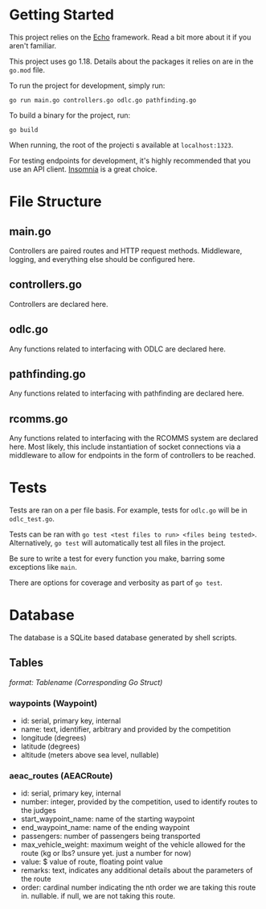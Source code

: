 # Getting Started
This project relies on the [Echo](https://echo.labstack.com/guide/) framework. Read a bit more about it if you aren't familiar.

This project uses go 1.18. Details about the packages it relies on are in the `go.mod` file.

To run the project for development, simply run:
```
go run main.go controllers.go odlc.go pathfinding.go
```

To build a binary for the project, run:
```
go build
```

When running, the root of the projecti s available at `localhost:1323`.

For testing endpoints for development, it's highly recommended that you use an API client. [Insomnia](https://insomnia.rest/) is a great choice.

# File Structure
## main.go
Controllers are paired routes and HTTP request methods. Middleware, logging, and everything else should be configured here.

## controllers.go
Controllers are declared here.

## odlc.go
Any functions related to interfacing with ODLC are declared here.

## pathfinding.go
Any functions related to interfacing with pathfinding are declared here.

## rcomms.go
Any functions related to interfacing with the RCOMMS system are declared here. Most likely, this include instantiation of socket connections via a middleware to allow for endpoints in the form of controllers to be reached. 

# Tests
Tests are ran on a per file basis. For example, tests for `odlc.go` will be in `odlc_test.go`.

Tests can be ran with `go test <test files to run> <files being tested>`.
Alternatively, `go test` will automatically test all files in the project.

Be sure to write a test for every function you make, barring some exceptions like `main`.

There are options for coverage and verbosity as part of `go test`.


# Database
The database is a SQLite based database generated by shell scripts.

## Tables
*format: Tablename (Corresponding Go Struct)*
### waypoints (Waypoint)
- id: serial, primary key, internal
- name: text, identifier, arbitrary and provided by the competition
- longitude (degrees)
- latitude (degrees)
- altitude (meters above sea level, nullable)

### aeac_routes (AEACRoute)
- id: serial, primary key, internal
- number: integer, provided by the competition, used to identify routes to the judges
- start_waypoint_name: name of the starting waypoint
- end_waypoint_name:   name of the ending waypoint
- passengers: number of passengers being transported
- max_vehicle_weight: maximum weight of the vehicle allowed for the route (kg or lbs? unsure yet. just a number for now)
- value: $ value of route, floating point value
- remarks: text, indicates any additional details about the parameters of the route
- order: cardinal number indicating the nth order we are taking this route in. nullable. if null, we are not taking this route.